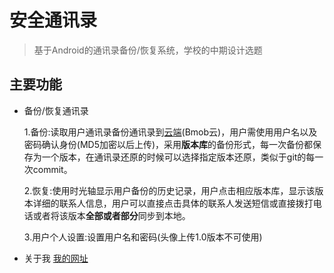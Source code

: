 # 安全通讯录
> 基于Android的通讯录备份/恢复系统，学校的中期设计选题

## 主要功能

- 备份/恢复通讯录
 
   1.备份:读取用户通讯录备份通讯录到[云端][2](Bmob云)，用户需使用用户名以及密码确认身份(MD5加密以后上传)，采用**版本库**的备份形式，每一次备份都保存为一个版本，在通讯录还原的时候可以选择指定版本还原，类似于git的每一次commit。
 
   2.恢复:使用时光轴显示用户备份的历史记录，用户点击相应版本库，显示该版本详细的联系人信息，用户可以直接点击具体的联系人发送短信或直接拨打电话或者将该版本**全部或者部分**同步到本地。

   3.用户个人设置:设置用户名和密码(头像上传1.0版本不可使用)


 - 关于我
[我的网址][1]

  [1]: http://www.27house.cn
  [2]: http://www.bmob.cn/